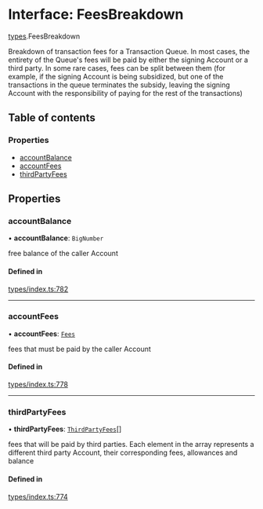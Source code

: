 # Interface: FeesBreakdown

[types](../wiki/types).FeesBreakdown

Breakdown of transaction fees for a Transaction Queue. In most cases, the entirety of the Queue's fees
  will be paid by either the signing Account or a third party. In some rare cases,
  fees can be split between them (for example, if the signing Account is being subsidized, but one of the
  transactions in the queue terminates the subsidy, leaving the signing Account with the responsibility of
  paying for the rest of the transactions)

## Table of contents

### Properties

- [accountBalance](../wiki/types.FeesBreakdown#accountbalance)
- [accountFees](../wiki/types.FeesBreakdown#accountfees)
- [thirdPartyFees](../wiki/types.FeesBreakdown#thirdpartyfees)

## Properties

### accountBalance

• **accountBalance**: `BigNumber`

free balance of the caller Account

#### Defined in

[types/index.ts:782](https://github.com/PolymathNetwork/polymesh-sdk/blob/c6fe1be3/src/types/index.ts#L782)

___

### accountFees

• **accountFees**: [`Fees`](../wiki/types.Fees)

fees that must be paid by the caller Account

#### Defined in

[types/index.ts:778](https://github.com/PolymathNetwork/polymesh-sdk/blob/c6fe1be3/src/types/index.ts#L778)

___

### thirdPartyFees

• **thirdPartyFees**: [`ThirdPartyFees`](../wiki/types.ThirdPartyFees)[]

fees that will be paid by third parties. Each element in the array represents
  a different third party Account, their corresponding fees, allowances and balance

#### Defined in

[types/index.ts:774](https://github.com/PolymathNetwork/polymesh-sdk/blob/c6fe1be3/src/types/index.ts#L774)
